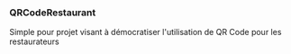 ### QRCodeRestaurant

Simple pour projet visant à démocratiser l'utilisation de QR Code pour les restaurateurs